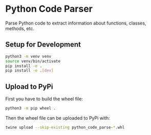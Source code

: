 # Python Code Parser

Parse Python code to extract information about functions, classes, methods, etc.

## Setup for Development

```bash
python3 -m venv venv
source venv/bin/activate
pip install -e .
pip install -e .[dev]
```

## Upload to PyPi

First you have to build the wheel file:

```bash
python3 -m pip wheel .
```

Then the wheel file can be uploaded to PyPi with:

```bash
twine upload --skip-existing python_code_parse-*.whl
```
